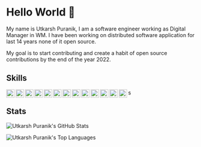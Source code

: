 # Hello World 👋

My name is Utkarsh Puranik, I am a software engineer working as Digital Manager in WM. I have been working on distributed software application for last 14 years none of it open source.

My goal is to start contributing and create a habit of open source contributions by the end of the year 2022.

## Skills

<p><img align="left" alt="C#" width="22px" src="https://cdn.jsdelivr.net/npm/simple-icons@3.13.0/icons/csharp.svg" />
<img align="left" alt="SQL" width="22px" src="https://cdn.jsdelivr.net/npm/simple-icons@3.13.0/icons/microsoftsqlserver.svg" />
<img align="left" alt="JavaScript" width="22px" src="https://cdn.jsdelivr.net/npm/simple-icons@3.13.0/icons/javascript.svg" />
<img align="left" alt=".NET" width="22px" src="https://cdn.jsdelivr.net/npm/simple-icons@3.13.0/icons/dot-net.svg" />
<img align="left" alt="Serverless" width="22px" src="https://cdn.jsdelivr.net/npm/simple-icons@3.13.0/icons/serverless.svg" />
<img align="left" alt="Containers" width="22px" src="https://cdn.jsdelivr.net/npm/simple-icons@3.13.0/icons/docker.svg" />
<img align="left" alt="Kubernetes" width="22px" src="https://cdn.jsdelivr.net/npm/simple-icons@3.13.0/icons/kubernetes.svg" />
<img align="left" alt="Azure" width="22px" src="https://cdn.jsdelivr.net/npm/simple-icons@3.13.0/icons/microsoftazure.svg" />
<img align="left" alt="AWS" width="22px" src="https://cdn.jsdelivr.net/npm/simple-icons@3.13.0/icons/amazonaws.svg" />
<img align="left" alt="Octopus" width="22px" src="https://cdn.jsdelivr.net/npm/simple-icons@3.13.0/icons/octopusdeploy.svg" />
<img align="left" alt="Python" width="22px" src="https://cdn.jsdelivr.net/npm/simple-icons@3.13.0/icons/python.svg" />
<img align="left" alt="React" width="22px" src="https://cdn.jsdelivr.net/npm/simple-icons@3.13.0/icons/react.svg" />
<img align="left" alt="React" width="22px" src="https://cdn.jsdelivr.net/npm/simple-icons@3.13.0/icons/powershell.svg" />
</p>


s
## Stats

<p><img align="center" src="https://github-readme-stats.vercel.app/api?username=utkarshPuranik&show_icons=true&theme=default" alt="Utkarsh Puranik's GitHub Stats" /></p>
<p><img align="center" src="https://github-readme-stats.vercel.app/api/top-langs/?username=utkarshPuranik&theme=default&layout=compact" alt="Utkarsh Puranik's Top Languages" /></p>
<!--
**utkarshPuranik/utkarshPuranik** is a ✨ _special_ ✨ repository because its `README.md` (this file) appears on your GitHub profile.

Here are some ideas to get you started:

- 🔭 I’m currently working on ...
- 🌱 I’m currently learning ...
- 👯 I’m looking to collaborate on ...
- 🤔 I’m looking for help with ...
- 💬 Ask me about ...
- 📫 How to reach me: ...
- 😄 Pronouns: ...
- ⚡ Fun fact: ...
-->
